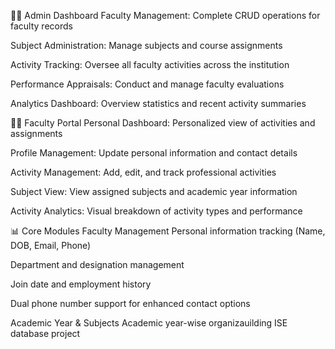 👨‍💼 Admin Dashboard
Faculty Management: Complete CRUD operations for faculty records

Subject Administration: Manage subjects and course assignments

Activity Tracking: Oversee all faculty activities across the institution

Performance Appraisals: Conduct and manage faculty evaluations

Analytics Dashboard: Overview statistics and recent activity summaries

👨‍🏫 Faculty Portal
Personal Dashboard: Personalized view of activities and assignments

Profile Management: Update personal information and contact details

Activity Management: Add, edit, and track professional activities

Subject View: View assigned subjects and academic year information

Activity Analytics: Visual breakdown of activity types and performance

📊 Core Modules
Faculty Management
Personal information tracking (Name, DOB, Email, Phone)

Department and designation management

Join date and employment history

Dual phone number support for enhanced contact options

Academic Year & Subjects
Academic year-wise organizauilding ISE database project
